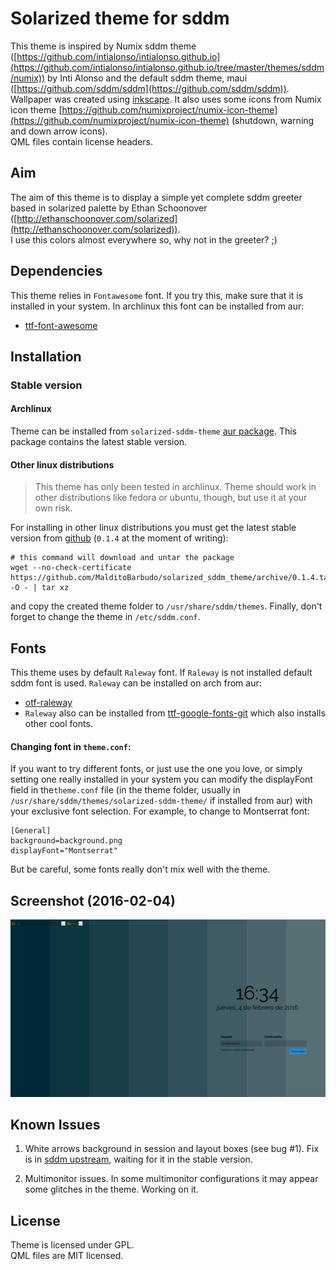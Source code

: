 # Solarized theme for sddm

This theme is inspired by Numix sddm theme
([https://github.com/intialonso/intialonso.github.io](https://github.com/intialonso/intialonso.github.io/tree/master/themes/sddm/numix))
by Inti Alonso and the default sddm theme, maui ([https://github.com/sddm/sddm](https://github.com/sddm/sddm)).
Wallpaper was created using [inkscape](https://inkscape.org).
It also uses some icons from Numix icon theme
[https://github.com/numixproject/numix-icon-theme](https://github.com/numixproject/numix-icon-theme)
(shutdown, warning and down arrow icons).  
QML files contain license headers.  

## Aim
The aim of this theme is to display a simple yet complete sddm greeter based in
solarized palette by Ethan Schoonover
([http://ethanschoonover.com/solarized](http://ethanschoonover.com/solarized)).  
I use this colors almost everywhere so, why not in the greeter? ;)

## Dependencies
This theme relies in `Fontawesome` font. If you try this, make sure that it is
installed in your system. In archlinux this font can be installed from aur:  

- [ttf-font-awesome](https://aur.archlinux.org/packages/ttf-font-awesome)  

## Installation

### Stable version

#### Archlinux

Theme can be installed from `solarized-sddm-theme`
[aur package](https://aur.archlinux.org/packages/solarized-sddm-theme/). This
package contains the latest stable version.

#### Other linux distributions

  > This theme has only been tested in archlinux. Theme should work in other
    distributions like fedora or ubuntu, though, but use it at your own risk.

For installing in other linux distributions you must get the latest stable version
from [github](https://github.com/MalditoBarbudo/solarized_sddm_theme/releases)
(`0.1.4` at the moment of writing):

```
# this command will download and untar the package
wget --no-check-certificate https://github.com/MalditoBarbudo/solarized_sddm_theme/archive/0.1.4.tar.gz -O - | tar xz
```

and copy the created theme folder to `/usr/share/sddm/themes`.
Finally, don't forget to change the theme in `/etc/sddm.conf`.

## Fonts

This theme uses by default `Raleway` font. If `Raleway` is not installed
default sddm font is used. `Raleway` can be installed on arch from aur:

- [otf-raleway](https://aur.archlinux.org/packages/otf-raleway/)  
- `Raleway` also can be installed from
  [ttf-google-fonts-git](https://aur.archlinux.org/packages/ttf-google-fonts-git/)
  which also installs other cool fonts.

#### Changing font in `theme.conf`:
If you want to try different fonts, or just use the
one you love, or simply setting one really installed in your system you can
modify the displayFont field in the`theme.conf` file (in the theme folder,
usually in `/usr/share/sddm/themes/solarized-sddm-theme/` if installed from aur)
with your exclusive font selection. For example, to change to Montserrat font:

```
[General]
background=background.png
displayFont="Montserrat"
```

But be careful, some fonts really don't mix well with the theme.

## Screenshot (2016-02-04)

![screenshot](solarized_sddm_theme.png)

## Known Issues

1. White arrows background in session and layout boxes (see bug #1).
   Fix is in [sddm upstream](https://github.com/sddm/sddm), waiting for it in
   the stable version.

2. Multimonitor issues. In some multimonitor configurations it may appear some
   glitches in the theme. Working on it.

## License

Theme is licensed under GPL.  
QML files are MIT licensed.
